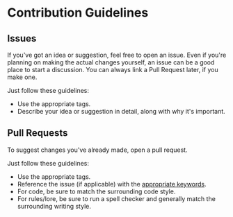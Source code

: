 # Contribution Guidelines
## Issues
If you've got an idea or suggestion, feel free to open an issue.
Even if you're planning on making the actual changes yourself, an issue can be a good place to start a discussion. You can always link a Pull Request later, if you make one.

Just follow these guidelines:
- Use the appropriate tags.
- Describe your idea or suggestion in detail, along with why it's important.

## Pull Requests
To suggest changes you've already made, open a pull request.

Just follow these guidelines:
- Use the appropriate tags.
- Reference the issue (if applicable) with the [appropriate keywords](https://help.github.com/articles/closing-issues-using-keywords/).
- For code, be sure to match the surrounding code style.
- For rules/lore, be sure to run a spell checker and generally match the surrounding writing style.
